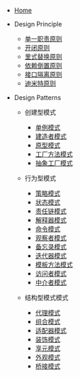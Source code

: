- [Home](/)

- Design Principle

  - [单一职责原则](/designprinciple/SRP.md)
  - [开闭原则](/designprinciple/OCP.md)
  - [里式替换原则](/designprinciple/LSP.md)
  - [依赖倒置原则](/designprinciple/DIP.md)
  - [接口隔离原则](/designprinciple/ISP.md)
  - [迪米特原则](/designprinciple/LODorLKP.md)

- Design Patterns

  - 创建型模式
  
    - [单例模式](/designpatterns/Singleton.md)
    - [建造者模式](/designpatterns/Builder.md)
    - [原型模式](/designpatterns/Prototype.md)
    - [工厂方法模式](/designpatterns/FactoryMethod.md)
    - [抽象工厂模式](/designpatterns/AbstractFactory.md)

  - 行为型模式
  
    - [策略模式](/designpatterns/Strategy.md)
    - [状态模式](/designpatterns/State.md)
    - [责任链模式](/designpatterns/ChainOfResponsibility.md)
    - [解释器模式](/designpatterns/Interpreter.md)
    - [命令模式](/designpatterns/Command.md)
    - [观察者模式](/designpatterns/Observer.md)
    - [备忘录模式](/designpatterns/Memento.md)
    - [迭代器模式](/designpatterns/Iterator.md)
    - [模板方法模式](/designpatterns/TemplateMethod.md)
    - [访问者模式](/designpatterns/Visitor.md)
    - [中介者模式](/designpatterns/Mediator.md)

  - 结构型模式模式
  
    - [代理模式](/designpatterns/Proxy.md)
    - [组合模式](/designpatterns/Composite.md)
    - [适配器模式](/designpatterns/Adapter.md)
    - [装饰模式](/designpatterns/Decorator.md)
    - [享元模式](/designpatterns/Flyweight.md)
    - [外观模式](/designpatterns/Facade.md)
    - [桥接模式](/designpatterns/Bridge.md)
